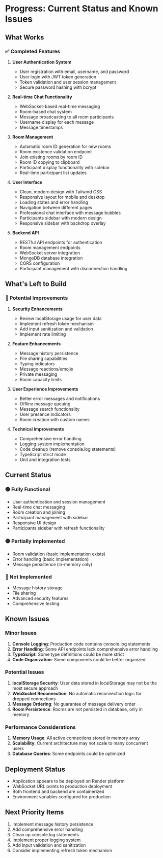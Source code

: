 # Progress: Current Status and Known Issues

## What Works

### ✅ Completed Features
1. **User Authentication System**
   - User registration with email, username, and password
   - User login with JWT token generation
   - Token validation and user session management
   - Secure password hashing with bcrypt

2. **Real-time Chat Functionality**
   - WebSocket-based real-time messaging
   - Room-based chat system
   - Message broadcasting to all room participants
   - Username display for each message
   - Message timestamps

3. **Room Management**
   - Automatic room ID generation for new rooms
   - Room existence validation endpoint
   - Join existing rooms by room ID
   - Room ID copying to clipboard
   - Participant display functionality with sidebar
   - Real-time participant list updates

4. **User Interface**
   - Clean, modern design with Tailwind CSS
   - Responsive layout for mobile and desktop
   - Loading states and error handling
   - Navigation between different pages
   - Professional chat interface with message bubbles
   - Participants sidebar with modern design
   - Responsive sidebar with backdrop overlay

5. **Backend API**
   - RESTful API endpoints for authentication
   - Room management endpoints
   - WebSocket server integration
   - MongoDB database integration
   - CORS configuration
   - Participant management with disconnection handling

## What's Left to Build

### 🔄 Potential Improvements
1. **Security Enhancements**
   - Review localStorage usage for user data
   - Implement refresh token mechanism
   - Add input sanitization and validation
   - Implement rate limiting

2. **Feature Enhancements**
   - Message history persistence
   - File sharing capabilities
   - Typing indicators
   - Message reactions/emojis
   - Private messaging
   - Room capacity limits

3. **User Experience Improvements**
   - Better error messages and notifications
   - Offline message queuing
   - Message search functionality
   - User presence indicators
   - Room creation with custom names

4. **Technical Improvements**
   - Comprehensive error handling
   - Logging system implementation
   - Code cleanup (remove console.log statements)
   - TypeScript strict mode
   - Unit and integration tests

## Current Status

### 🟢 Fully Functional
- User authentication and session management
- Real-time chat messaging
- Room creation and joining
- Participant management with sidebar
- Responsive UI design
- Participants sidebar with refresh functionality

### 🟡 Partially Implemented
- Room validation (basic implementation exists)
- Error handling (basic implementation)
- Message persistence (in-memory only)

### 🔴 Not Implemented
- Message history storage
- File sharing
- Advanced security features
- Comprehensive testing

## Known Issues

### Minor Issues
1. **Console Logging**: Production code contains console.log statements
2. **Error Handling**: Some API endpoints lack comprehensive error handling
3. **TypeScript**: Some type definitions could be more strict
4. **Code Organization**: Some components could be better organized

### Potential Issues
1. **localStorage Security**: User data stored in localStorage may not be the most secure approach
2. **WebSocket Reconnection**: No automatic reconnection logic for dropped connections
3. **Message Ordering**: No guarantee of message delivery order
4. **Room Persistence**: Rooms are not persisted in database, only in memory

### Performance Considerations
1. **Memory Usage**: All active connections stored in memory array
2. **Scalability**: Current architecture may not scale to many concurrent users
3. **Database Queries**: Some endpoints could be optimized

## Deployment Status
- Application appears to be deployed on Render platform
- WebSocket URL points to production deployment
- Both frontend and backend are containerized
- Environment variables configured for production

## Next Priority Items
1. Implement message history persistence
2. Add comprehensive error handling
3. Clean up console.log statements
4. Implement proper logging system
5. Add input validation and sanitization
6. Consider implementing refresh token mechanism
